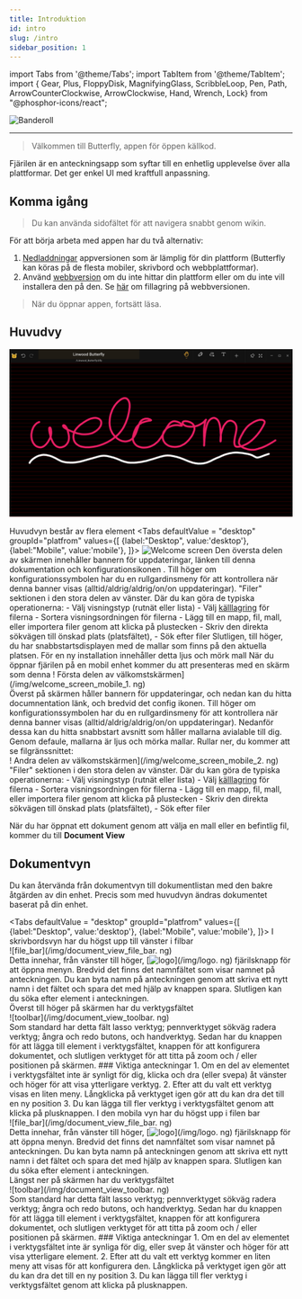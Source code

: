 ```yaml
---
title: Introduktion
id: intro
slug: /intro
sidebar_position: 1
---
```


import Tabs from '@theme/Tabs';
import TabItem from '@theme/TabItem';
import { Gear, Plus, FloppyDisk, MagnifyingGlass, ScribbleLoop, Pen, Path, ArrowCounterClockwise, ArrowClockwise, Hand, Wrench, Lock} from "@phosphor-icons/react";

![Banderoll](/img/banner.png)

---

> Välkommen till Butterfly, appen för öppen källkod.

Fjärilen är en anteckningsapp som syftar till en enhetlig upplevelse över alla plattformar. Det ger enkel UI med kraftfull anpassning.

## Komma igång

> Du kan använda sidofältet för att navigera snabbt genom wikin.


För att börja arbeta med appen har du två alternativ:
1. [Nedladdningar](/downloads) appversionen som är lämplig för din plattform (Butterfly kan köras på de flesta mobiler, skrivbord och webbplattformar).
2. Använd [webbversion](https://butterfly.linwood.dev) om du inte hittar din plattform eller om du inte vill installera den på den. Se [här](storage#web) om fillagring på webbversionen.

> När du öppnar appen, fortsätt läsa.



## Huvudvy

![Huvudvy](main.png)

Huvudvyn består av flera element
<Tabs
    defaultValue = "desktop"
    groupId="platfrom"
        values={[
        {label:"Desktop", value:'desktop'},
 {label:"Mobile", value:'mobile'},
 ]}>
    <TabItem value="desktop">
        ![Welcome screen](/img/welcome_screen_desktop.png)
        Den översta delen av skärmen innehåller bannern för uppdateringar, länken till denna dokumentation och konfigurationsikonen <Gear/>. Till höger om konfigurationssymbolen <Gear/> har du en rullgardinsmeny för att kontrollera när denna banner visas (alltid/aldrig/aldrig/on/on uppdateringar).
        "Filer" sektionen i den stora delen av vänster. Där du kan göra de typiska operationerna:
            - Välj visningstyp (rutnät eller lista)
            - Välj [källlagring](lagring) för filerna
            - Sortera visningsordningen för filerna
            - Lägg till en mapp, fil, mall, eller importera filer genom att klicka på <Plus/> plustecken
            - Skriv den direkta sökvägen till önskad plats (platsfältet),
            - Sök efter filer
        Slutligen, till höger, du har snabbstartsdisplayen med de mallar som finns på den aktuella platsen. För en ny installation innehåller detta ljus och mörk mall
    </TabItem>
    <TabItem value="mobile">
        När du öppnar fjärilen på en mobil enhet kommer du att presenteras med en skärm som denna
        ! Första delen av välkomstskärmen](/img/welcome_screen_mobile_1. ng)   
        Överst på skärmen håller bannern för uppdateringar, och nedan kan du hitta documnentation länk, och bredvid det <Gear/> config ikonen. Till höger om konfigurationssymbolen <Gear/> har du en rullgardinsmeny för att kontrollera när denna banner visas (alltid/aldrig/aldrig/on/on uppdateringar).
        Nedanför dessa kan du hitta snabbstart avsnitt som håller mallarna avialable till dig. Genom defaule, mallarna är ljus och mörka mallar. 
        Rullar ner, du kommer att se filgränssnittet:
        \
        ! Andra delen av välkomstskärmen](/img/welcome_screen_mobile_2. ng)  
        "Filer" sektionen i den stora delen av vänster. Där du kan göra de typiska operationerna:
        - Välj visningstyp (rutnät eller lista)
        - Välj [källlagring](lagring) för filerna
        - Sortera visningsordningen för filerna
        - Lägg till en mapp, fil, mall, eller importera filer genom att klicka på <Plus/> plustecken
        - Skriv den direkta sökvägen till önskad plats (platsfältet),
        - Sök efter filer
    </TabItem>
</Tabs>

När du har öppnat ett dokument genom att välja en mall eller en befintlig fil, kommer du till **Document View**

## Dokumentvyn

Du kan återvända från dokumentvyn till dokumentlistan med den bakre åtgärden av din enhet. Precis som med huvudvyn ändras dokumentet baserat på din enhet. 

<Tabs
    defaultValue = "desktop"
    groupId="platfrom"
        values={[
        {label:"Desktop", value:'desktop'},
 {label:"Mobile", value:'mobile'},
 ]}>
    <TabItem value="desktop">
        I skrivbordsvyn har du högst upp till vänster i filbar\
        ![file_bar](/img/document_view_file_bar. ng)\
        Detta innehar, från vänster till höger, 
        [<img alt="logo" src="/img/logo.png" width="16"/>](/img/logo. ng)
        fjärilsknapp för att öppna menyn. Bredvid det finns det namnfältet som visar namnet på anteckningen. Du kan byta namn på anteckningen genom att skriva ett nytt namn i det fältet och spara det med hjälp av knappen <FloppyDisk/> spara. Slutligen kan du <MagnifyingGlass/> söka efter element i anteckningen.
        \
        Överst till höger på skärmen har du verktygsfältet \
        ![toolbar](/img/document_view_toolbar. ng)\
        Som standard har detta fält <ScribbleLoop/> lasso verktyg; <Pen/> pennverktyget <Path/> sökväg radera verktyg; <ArrowCounterClockwise/> ångra och <ArrowClockwise/> redo butons, och <Hand/> handverktyg. Sedan har du knappen <Plus/> för att lägga till element i verktygsfältet, knappen <Wrench/> för att konfigurera dokumentet, och slutligen verktyget <Lock/> för att titta på zoom och / eller positionen på skärmen. 
        ### Viktiga anteckningar
        1. Om en del av elementet i verktygsfältet inte är synligt för dig, klicka och dra (eller svepa) åt vänster och höger för att visa ytterligare verktyg. 
        2. Efter att du valt ett verktyg visas en liten meny. Långklicka på verktyget igen gör att du kan dra det till en ny position
        3. Du kan lägga till fler verktyg i verktygsfältet genom att klicka på <Plus/> plusknappen. 
    </TabItem>
    <TabItem value="mobile">
        I den mobila vyn har du högst upp i filen bar\
        ![file_bar](/img/document_view_file_bar. ng)\
        Detta innehar, från vänster till höger, 
        [<img alt="logo" src="/img/logo.png" width="16"/>](/img/logo. ng)
        fjärilsknapp för att öppna menyn. Bredvid det finns det namnfältet som visar namnet på anteckningen. Du kan byta namn på anteckningen genom att skriva ett nytt namn i det fältet och spara det med hjälp av knappen <FloppyDisk/> spara. Slutligen kan du <MagnifyingGlass/> söka efter element i anteckningen.
        \
        Längst ner på skärmen har du verktygsfältet \
        ![toolbar](/img/document_view_toolbar. ng)\
        Som standard har detta fält <ScribbleLoop/> lasso verktyg; <Pen/> pennverktyget <Path/> sökväg radera verktyg; <ArrowCounterClockwise/> ångra och <ArrowClockwise/> redo butons, och <Hand/> handverktyg. Sedan har du knappen <Plus/> för att lägga till element i verktygsfältet, knappen <Wrench/> för att konfigurera dokumentet, och slutligen verktyget <Lock/> för att titta på zoom och / eller positionen på skärmen. 
        ### Viktiga anteckningar
        1. Om en del av elementet i verktygsfältet inte är synliga för dig, eller svep åt vänster och höger för att visa ytterligare element. 
        2. Efter att du valt ett verktyg kommer en liten meny att visas för att konfigurera den. Långklicka på verktyget igen gör att du kan dra det till en ny position
        3. Du kan lägga till fler verktyg i verktygsfältet genom att klicka på <Plus/> plusknappen. 
    </TabItem>
</Tabs>
	

